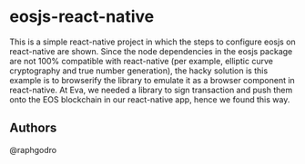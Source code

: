 # eosjs-react-native
This is a simple react-native project in which the steps to configure eosjs on react-native are shown.
Since the node dependencies in the eosjs package are not 100% compatible with react-native (per example, elliptic curve cryptography and true number generation), the hacky solution is this example is to browserify the library to emulate it as a browser component in react-native.
At Eva, we needed a library to sign transaction and push them onto the EOS blockchain in our react-native app, hence we found this way.

## Authors
@raphgodro
